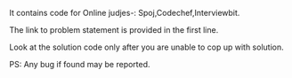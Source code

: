 It contains code for Online judjes-: Spoj,Codechef,Interviewbit.

The link to problem statement is provided in the first line.

Look at the solution code only after you are unable to cop up with solution.

PS: Any bug if found may be reported.
